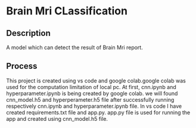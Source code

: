 # Brain Mri CLassification

## Description
A model which can detect the result of Brain Mri report.

## Process
This project is created using vs code and google colab.google colab was used for the computation limitation of local pc.
At first, cnn.ipynb and hyperparameter.ipynb is being created by google colab.
we will found cnn_model.h5 and hyperperameter.h5 file after successfully running respectively  cnn.ipynb and hyperparameter.ipynb file.
In vs code I have created requirements.txt file and app.py.
app.py file is used for running the app and created using cnn_model.h5 file.

